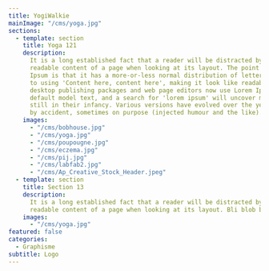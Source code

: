 ```yaml
---
title: YogiWalkie
mainImage: "/cms/yoga.jpg"
sections:
  - template: section
    title: Yoga 121
    description:
      It is a long established fact that a reader will be distracted by the
      readable content of a page when looking at its layout. The point of using Lorem
      Ipsum is that it has a more-or-less normal distribution of letters, as opposed
      to using 'Content here, content here', making it look like readable English. Many
      desktop publishing packages and web page editors now use Lorem Ipsum as their
      default model text, and a search for 'lorem ipsum' will uncover many web sites
      still in their infancy. Various versions have evolved over the years, sometimes
      by accident, sometimes on purpose (injected humour and the like).
    images:
      - "/cms/bobhouse.jpg"
      - "/cms/yoga.jpg"
      - "/cms/poupougne.jpg"
      - "/cms/eczema.jpg"
      - "/cms/pij.jpg"
      - "/cms/labfab2.jpg"
      - "/cms/Ap_Creative_Stock_Header.jpeg"
  - template: section
    title: Section 13
    description:
      It is a long established fact that a reader will be distracted by the
      readable content of a page when looking at its layout. Bli blob bla
    images:
      - "/cms/yoga.jpg"
featured: false
categories:
  - Graphisme
subtitle: Logo
---
```

